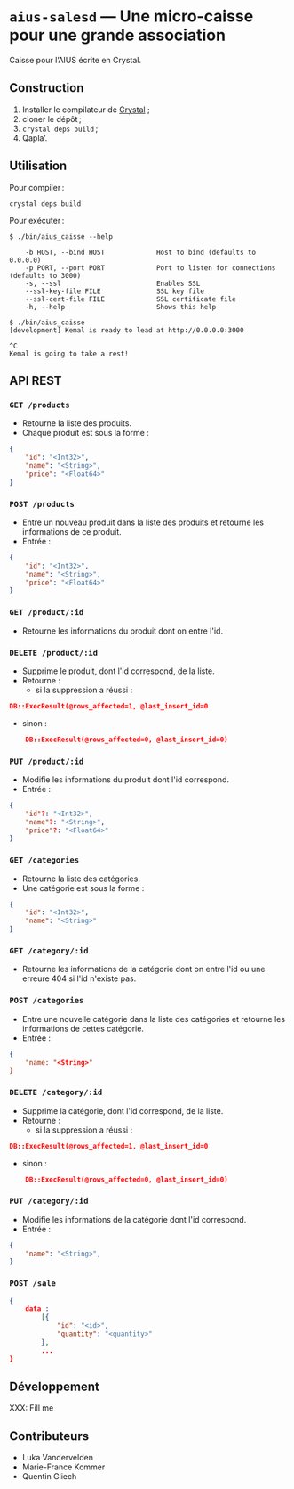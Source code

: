 # `aius-salesd` — Une micro-caisse pour une grande association

Caisse pour l’AIUS écrite en Crystal.

## Construction

1. Installer le compilateur de [Crystal](https://crystal-lang.org/docs/installation/index.html) ;
2. cloner le dépôt ;
3. `crystal deps build` ;
4. Qapla’.

## Utilisation

Pour compiler :

	crystal deps build

Pour exécuter :

	$ ./bin/aius_caisse --help

	    -b HOST, --bind HOST             Host to bind (defaults to 0.0.0.0)
	    -p PORT, --port PORT             Port to listen for connections (defaults to 3000)
	    -s, --ssl                        Enables SSL
	    --ssl-key-file FILE              SSL key file
	    --ssl-cert-file FILE             SSL certificate file
	    -h, --help                       Shows this help

	$ ./bin/aius_caisse
	[development] Kemal is ready to lead at http://0.0.0.0:3000

	^C
	Kemal is going to take a rest!


## API REST

### `GET /products`
* Retourne la liste des produits.
* Chaque produit est sous la forme :
```json
{
	"id": "<Int32>",
	"name": "<String>",
	"price": "<Float64>"
}
```

### `POST /products`
* Entre un nouveau produit dans la liste des produits et retourne les informations de ce produit.
* Entrée :
```json
{
	"id": "<Int32>",
	"name": "<String>",
	"price": "<Float64>"
}
```

### `GET /product/:id`
* Retourne les informations du produit dont on entre l'id.

### `DELETE /product/:id`
* Supprime le produit, dont l'id correspond, de la liste.
* Retourne :
  - si la suppression a réussi :
```json
DB::ExecResult(@rows_affected=1, @last_insert_id=0
```
  - sinon :
```json
	DB::ExecResult(@rows_affected=0, @last_insert_id=0)
```

### `PUT /product/:id`
* Modifie les informations du produit dont l'id correspond.
* Entrée :
```json
{
	"id"?: "<Int32>",
	"name"?: "<String>",
	"price"?: "<Float64>"
}
```

### `GET /categories`
* Retourne la liste des catégories.
* Une catégorie est sous la forme :
```json
{
	"id": "<Int32>",
	"name": "<String>"
}
```

### `GET /category/:id`
* Retourne les informations de la catégorie dont on entre l'id ou une erreure 404 si l'id n'existe pas.

### `POST /categories`
* Entre une nouvelle catégorie dans la liste des catégories et retourne les informations de cettes catégorie.
* Entrée :
```json
{
	"name: "<String>"
}
```

### `DELETE /category/:id`
* Supprime la catégorie, dont l'id correspond, de la liste.
* Retourne : 
  - si la suppression a réussi :
```json
DB::ExecResult(@rows_affected=1, @last_insert_id=0
```
  - sinon :
```json
	DB::ExecResult(@rows_affected=0, @last_insert_id=0)
```

### `PUT /category/:id`
* Modifie les informations de la catégorie dont l'id correspond.
* Entrée :
```json
{
	"name": "<String>",
}
```

### `POST /sale`
```json
{
	data :
		[{
			"id": "<id>",
			"quantity": "<quantity>"
		},
		...
}
```

## Développement

XXX: Fill me

## Contributeurs

- Luka Vandervelden
- Marie-France Kommer
- Quentin Gliech

